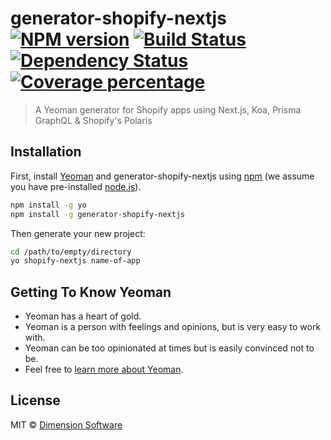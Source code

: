 # generator-shopify-nextjs [![NPM version][npm-image]][npm-url] [![Build Status][travis-image]][travis-url] [![Dependency Status][daviddm-image]][daviddm-url] [![Coverage percentage][coveralls-image]][coveralls-url]
> A Yeoman generator for Shopify apps using Next.js, Koa, Prisma GraphQL & Shopify's Polaris

## Installation

First, install [Yeoman](http://yeoman.io) and generator-shopify-nextjs using [npm](https://www.npmjs.com/) (we assume you have pre-installed [node.js](https://nodejs.org/)).

```bash
npm install -g yo
npm install -g generator-shopify-nextjs
```

Then generate your new project:

```bash
cd /path/to/empty/directory
yo shopify-nextjs name-of-app
```

## Getting To Know Yeoman

 * Yeoman has a heart of gold.
 * Yeoman is a person with feelings and opinions, but is very easy to work with.
 * Yeoman can be too opinionated at times but is easily convinced not to be.
 * Feel free to [learn more about Yeoman](http://yeoman.io/).

## License

MIT © [Dimension Software](https://dimensionsoftware.com)


[npm-image]: https://badge.fury.io/js/generator-shopify-nextjs.svg
[npm-url]: https://npmjs.org/package/generator-shopify-nextjs
[travis-image]: https://travis-ci.org/DimensionSoftware/generator-shopify-nextjs.svg?branch=master
[travis-url]: https://travis-ci.org/DimensionSoftware/generator-shopify-nextjs
[daviddm-image]: https://david-dm.org/DimensionSoftware/generator-shopify-nextjs.svg?theme=shields.io
[daviddm-url]: https://david-dm.org/DimensionSoftware/generator-shopify-nextjs
[coveralls-image]: https://coveralls.io/repos/DimensionSoftware/generator-shopify-nextjs/badge.svg
[coveralls-url]: https://coveralls.io/r/DimensionSoftware/generator-shopify-nextjs
